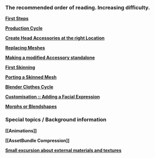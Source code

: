 ### The recommended order of reading. Increasing difficulty.

**[First Steps](https://github.com/enimaroah-cubic/Sb3UGS/wiki/First-Steps)**

**[Production Cycle](https://github.com/enimaroah-cubic/Sb3UGS/wiki/Production-Cycle)**

**[Create Head Accessories at the right Location](https://github.com/enimaroah-cubic/Sb3UGS/wiki/Create-Head-Accessories-at-the-right-Location-for-HS2)**

**[Replacing Meshes](https://github.com/enimaroah-cubic/Sb3UGS/wiki/Replacing-Meshes)**

**[Making a modified Accessory standalone](https://github.com/enimaroah-cubic/Sb3UGS/wiki/Making-a-modified-Accessory-standalone)**

**[First Skinning](https://github.com/enimaroah-cubic/Sb3UGS/wiki/First-Skinning)**

**[Porting a Skinned Mesh](https://github.com/enimaroah-cubic/Sb3UGS/wiki/Porting-a-Skinned-Mesh)**

**[Blender Clothes Cycle](https://github.com/enimaroah-cubic/Sb3UGS/wiki/Blender-Clothes-Cycle)**

**[Customisation :: Adding a Facial Expression](https://github.com/enimaroah-cubic/Sb3UGS/wiki/Customisation-::--Adding-a-Facial-Expression)**

**[Morphs or Blendshapes](https://github.com/enimaroah-cubic/Sb3UGS/wiki/Morphs-or-Blendshapes)**

### Special topics / Background information
**[[Animations]]**

**[[AssetBundle Compression]]**

**[Small excursion about external materials and textures](https://github.com/enimaroah-cubic/Sb3UGS/wiki/Small-excursion-about-external-materials-and-textures)**